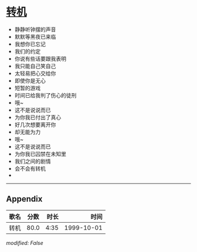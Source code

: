 # [转机](https://music.163.com/song?id=67586)

* 静静听钟摆的声音
* 默默等黑夜已来临
* 我想你已忘记
* 我们的约定
* 你说有些话要跟我表明
* 我只能自己笑自己
* 太轻易把心交给你
* 即使你是无心
* 短暂的游戏
* 时间已给我判了伤心的徒刑
* 哦~
* 这不是说说而已
* 为你我已付出了真心
* 好几次想要离开你
* 却无能为力
* 哦~
* 这不是说说而已
* 为你我已囚禁在未知里
* 我们之间的剧情
* 会不会有转机
* 


---

## Appendix

|歌名|分数|时长|时间|
|:---|:---:|---:|---:|
|转机|80.0|4:35|1999-10-01

*modified: False*